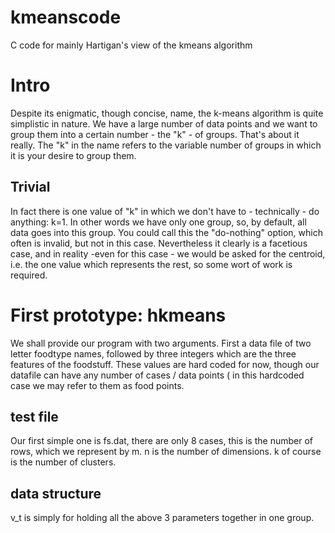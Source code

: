 # kmeanscode
C code for mainly Hartigan's view of the kmeans algorithm 

# Intro
Despite its enigmatic, though concise, name, the k-means algorithm is quite simplistic in nature. We have a large number of data points and we want to group them into a certain number - the "k" - of groups. That's about it really. The "k" in the name refers to the variable number of groups in which it is your desire to group them.

## Trivial
In fact there is one value of "k" in which we don't have to - technically - do anything: k=1. In other words we have only one group, so, by default, all data goes into this group. You could call this the "do-nothing" option, which often is invalid, but not in this case. Nevertheless it clearly is a facetious case, and in reality -even for this case - we would be asked for the centroid, i.e. the one value which represents the rest, so some wort of work is required.


# First prototype: hkmeans
We shall provide our program with two arguments. First a data file of two letter foodtype names, followed by three integers which are
the three features of the foodstuff. These values are hard coded for now, though our datafile can have any number of cases / data points ( in this hardcoded case we may refer to them as food points.

## test file
Our first simple one is fs.dat, there are only 8 cases, this is the number of rows, which we represent by m. n is the number of dimensions. k of course is the number of clusters.

## data structure
v\_t is simply for holding all the above 3 parameters together in one group. 
